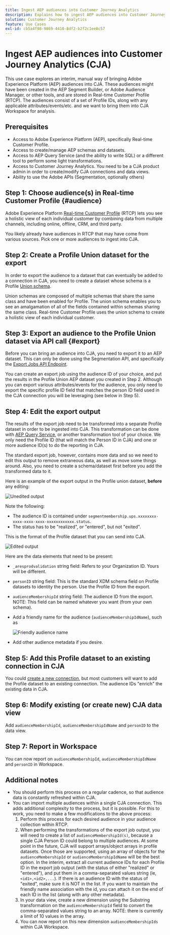 ```yaml
---
title: Ingest AEP audiences into Customer Journey Analytics
description: Explains how to ingest AEP audiences into Customer Journey Analytics for further analysis.
solution: Customer Journey Analytics
feature: Use Cases
exl-id: cb5a4f98-9869-4410-8df2-b2f2c1ee8c57
---
```

# Ingest AEP audiences into Customer Journey Analytics (CJA)

This use case explores an interim, manual way of bringing Adobe Experience Platform (AEP) audiences into CJA. These audiences might have been created in the AEP Segment Builder, or Adobe Audience Manager, or other tools, and are stored in Real-time Customer Profile (RTCP). The audiences consist of a set of Profile IDs, along with any applicable attributes/events/etc. and we want to bring them into CJA Workspace for analysis.

## Prerequisites

* Access to Adobe Experience Platform (AEP), specifically Real-time Customer Profile.
* Access to create/manage AEP schemas and datasets.
* Access to AEP Query Service (and the ability to write SQL) or a different tool to perform some light transformations.
* Access to Customer Journey Analytics. You need to be a CJA product admin in order to create/modify CJA connections and data views.
* Ability to use the Adobe APIs (Segmentation, optionally others)

## Step 1: Choose audience(s) in Real-time Customer Profile {#audience}

Adobe Experience Platform [Real-time Customer Profile](https://experienceleague.adobe.com/docs/experience-platform/profile/home.html?lang=en) (RTCP) lets you see a holistic view of each individual customer by combining data from multiple channels, including online, offline, CRM, and third party. 

You likely already have audiences in RTCP that may have come from various sources. Pick one or more audiences to ingest into CJA.

## Step 2: Create a Profile Union dataset for the export

In order to export the audience to a dataset that can eventually be added to a connection in CJA, you need to create a dataset whose schema is a Profile [Union schema](https://experienceleague.adobe.com/docs/experience-platform/profile/union-schemas/union-schema.html?lang=en#understanding-union-schemas).

Union schemas are composed of multiple schemas that share the same class and have been enabled for Profile. The union schema enables you to see an amalgamation of all of the fields contained within schemas sharing the same class. Real-time Customer Profile uses the union schema to create a holistic view of each individual customer.

## Step 3: Export an audience to the Profile Union dataset via API call {#export}

Before you can bring an audience into CJA, you need to export it to an AEP dataset. This can only be done using the Segmentation API, and specifically the [Export Jobs API Endpoint](https://experienceleague.adobe.com/docs/experience-platform/segmentation/api/export-jobs.html?lang=en). 

You can create an export job using the audience ID of your choice, and put the results in the Profile Union AEP dataset you created in Step 2. Although you can export various attributes/events for the audience, you only need to export the specific profile ID field that matches the person ID field used in the CJA connection you will be leveraging (see below in Step 5).

## Step 4: Edit the export output 

The results of the export job need to be transformed into a separate Profile dataset in order to be ingested into CJA.  This transformation can be done with [AEP Query Service](https://experienceleague.adobe.com/docs/experience-platform/query/home.html?lang=en), or another transformation tool of your choice. We only need the Profile ID (that will match the Person ID in CJA) and one or more audience ID(s) to do the reporting in CJA.

The standard export job, however, contains more data and so we need to edit this output to remove extraneous data, as well as move some things around.  Also, you need to create a schema/dataset first before you add the transformed data to it.

Here is an example of the export output in the Profile union dataset, **before** any editing:

![Unedited output](../assets/export-unedited.png)

Note the following:

* The audience ID is contained under `segmentmembership.ups.xxxxxxxx-xxxx-xxxx-xxxx-xxxxxxxxxxxx.status`.
* The status has to be "realized", or "entered", but not "exited".

This is the format of the Profile dataset that you can send into CJA.

![Edited output](../assets/export-edited.png)

Here are the data elements that need to be present:

* `_aresprodvalidation` string field: Refers to your Organization ID. Yours will be different.
* `personID` string field: This is the standard XDM schema field on Profile datasets to identity the person. Use the Profile ID from the export.
* `audienceMembershipId` string field: The audience ID from the export.  NOTE: This field can be named whatever you want (from your own schema).
* Add a friendly name for the audience (`audienceMembershipIdName`), such as

   ![Friendly audience name](../assets/audience-name.png)
   
* Add other audience metadata if you desire.

## Step 5: Add this Profile dataset to an existing connection in CJA

You could [create a new connection](/help/connections/create-connection.md), but most customers will want to add the Profile dataset to an existing connection. The audience IDs "enrich" the existing data in CJA.

## Step 6: Modify existing (or create new) CJA data view

Add `audienceMembershipId`, `audienceMembershipIdName` and `personID` to the data view.

## Step 7: Report in Workspace

You can now report on `audienceMembershipId`, `audienceMembershipIdName` and `personID` in Workspace.

## Additional notes

* You should  perform this process on a regular cadence, so that audience data is constantly refreshed within CJA.
* You can import multiple audiences within a single CJA connection. This adds additional complexity to the process, but it is possible. For this to work, you need to make a few modifications to the above process:
   1. Perform this process for each desired audience in your audience collection within RTCP.
   1. When performing the transformations of the export job output, you will need to create a list of `audienceMembershipId(s)`, because a single CJA Person ID could belong to multiple audiences. At some point in the future, CJA will support arrays/object arrays in profile datasets. Once those are supported, using an array of objects for the `audienceMembershipId` or `audienceMembershipIdName` will be the best option. In the interim, extract all current audience IDs for each Profile ID in the export job output (with the status of either "realized" or "entered"), and put them in a comma-separated values string (ie, `<id1>,<id2>,...`).  If there is an audience ID with the status of "exited", make sure it is NOT in the list.  If you want to maintain the friendly name association with the id, you can attach it on the end of each ID in the list (along with any other metadata).
   1. In your data view, create a new dimension using the Substring transformation on the `audienceMembershipId` field to convert the comma-separated values string to an array. NOTE: there is currently a limit of 10 values in the array.
   1. You can now report on this new dimension `audienceMembershipIds` within CJA Workspace.
